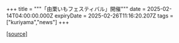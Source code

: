 +++
title = """「由栗いもフェスティバル」開催"""
date = 2025-02-14T04:00:00.000Z
expiryDate = 2025-02-26T11:16:20.207Z
tags = ["kuriyama","news"]
+++


[[source]](https://www.town.kuriyama.hokkaido.jp/soshiki/28/30326.html)
